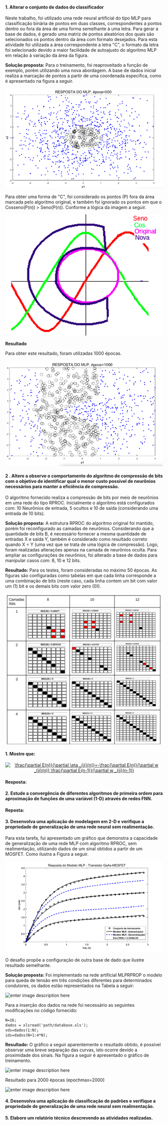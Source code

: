 #### 1. Alterar o conjunto de dados do classificador

Neste trabalho, foi utilizado uma rede neural artificial do tipo MLP para classificação binária de pontos em duas classes, correspondentes a pontos dentro ou fora da área de uma forma semelhante à uma letra. Para gerar a base de dados, é gerado uma matriz de pontos aleatórios dos quais são selecionados os pontos dentro da área com formato desejados. Para esta atividade foi utilizada a área correspondente a letra "C", o formato da letra foi selecionado devido a maior facilidade de autoajusto do algoritmo MLP em relação à variação da área da figura.

**Solução proposta:** Para o treinamento, foi reaproveitado a função de exemplo, porém utilizando uma nova abordagem. A base de dados inicial realiza a marcação de pontos a partir de uma coordenada especifica, como é apresentado na figura a seguir.

![enter image description here](img/resultado_o.png)

Para obter uma forma de "C", foi considerado os pontos (P) fora da área marcada pelo algoritmo original, e também foi ignorado os pontos em que o Cosseno(P(n)) > Seno(P(n)). Conforme a lógica da imagem a seguir.

![enter image description here](img/area_c.png)

**Resultado**

Para obter este resultado, foram utilizadas 1000 épocas.

![enter image description here](img/resultado_c.png)


####  2 . Altere a observe o comportamento do algoritmo de compressão de bits com o objetivo de identificar qual o menor custo possível  de neurônios necessários para manter a eficiência de compressão.
O algoritmo fornecido realiza a compressão de bits por meio de neurônios em uma rede do tipo RPROC. Inicialmente o algoritmo está configurados com: 10 Neurônios de entrada, 5 ocultos e 10 de saída (considerando uma entrada de 10 bits). 

**Solução proposta:** A estrutura RPROC do algoritmo original foi mantido, porém foi reconfigurado as camadas de neurônios. Considerando que a quantidade de bits B, é necessário fornecer a mesma quantidade de entradas X e saída Y, também é considerado como resultado correto quando X = Y (uma vez que se trata de uma lógica de compressão). Logo, foram realizadas alterações apenas na camada de neurônios oculta. Para ampliar as configurações de neurônios, foi alterado a base de dados para manipular casos com: 8, 10 e 12 bits.

**Resultado:** Para os testes, foram consideradas no máximo 50 épocas. As figuras são configuradas como tabelas em que cada linha corresponde a uma combinação de bits (neste caso, cada linha contem um bit com valor um (1) bit e os demais bits com valor zero (0)).
 
 ![enter image description here](img/encoder.png)


#### 1. Mostre que:
<center><a href="https://www.codecogs.com/eqnedit.php?latex=\frac{\partial&space;E(n)}{\partial&space;\eta&space;_{ji}(n)}=-\frac{\partial&space;E(n)}{\partial&space;w&space;_{ji}(n)}&space;\frac{\partial&space;E(n-1)}{\partial&space;w&space;_{ji}(n-1)}" target="_blank"><img src="https://latex.codecogs.com/gif.latex?\frac{\partial&space;E(n)}{\partial&space;\eta&space;_{ji}(n)}=-\frac{\partial&space;E(n)}{\partial&space;w&space;_{ji}(n)}&space;\frac{\partial&space;E(n-1)}{\partial&space;w&space;_{ji}(n-1)}" title="\frac{\partial E(n)}{\partial \eta _{ji}(n)}=-\frac{\partial E(n)}{\partial w _{ji}(n)} \frac{\partial E(n-1)}{\partial w _{ji}(n-1)}" /></a></center>

#### Resposta:

#### 2. Estude a convergência de diferentes algoritmos de primeira ordem para aproximação de funções de uma variável (1-D) através de redes FNN.

#### Reposta:

#### 3. Desenvolva uma aplicação de modelagem em 2-D e verifique a propriedade de generalização de uma rede neural sem realimentação.

Para esta tarefa, fui apresentado um gráfico que demonstra a capacidade de generalização de uma rede MLP com algoritmo RPROC, sem realimentação, utilizando dados de um sinal obtidos a partir de um MOSFET. Como ilustra a Figura a seguir.

![enter image description here](img/mosfet.png)


O desafio propõe a configuração de outra base de dado que ilustre resultado semelhante. 


**Solução proposta:** Foi implementado na rede artificial MLPRPROP o modelo para queda de tensão em três condições diferentes para determinados condutores, os dados estão representados na Tabela a seguir:

![enter image description here](/img/tabela_tensao.png)

Para a inserção dos dados na rede foi necessário as seguintes modificações no código fornecido:
	
	N=16;
	dados = xlsread('path/database.xls');
	vds=dados(1:N);
	ids=dados(N+1:4*N);  


**Resultado:** O gráfico a seguir aparentemente o resultado obtido, é possível observar uma breve separação das curvas, isto ocorre devido a proximidade dos sinais. Na figura a seguir é apresentado o gráfico de treinamento.

![enter image description here](/img/treino_rproc.png)


Resultado para 2000 épocas (epochmax=2000)


  ![enter image description here](/img/resultado_rproc.png)


#### 4. Desenvolva uma aplicação de classificação de padrões e verifique a propriedade de generalização de uma rede neural sem realimentação.

#### 5. Elabore um relatório técnico descrevendo as atividades realizadas.




